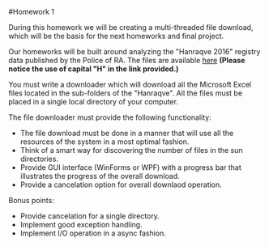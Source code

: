 #Homework 1
 
During this homework we will be creating a multi-threaded file download, which will be the basis for the next homeworks and final project.
 
Our homeworks will be built around analyzing the "Hanraqve 2016" registry data published by the Police of RA.
The files are available [here](http://www.police.am/Hanraqve/ "here") **(Please notice the use of capital "H" in the link provided.)**
 
You must write a downloader which will download all the Microsoft Excel files located in the sub-folders of the "Hanraqve".
All the files must be placed in a single local directory of your computer.
 
The file downloader must provide the following functionality:
+ The file download must be done in a manner that will use all the resources of the system in a most optimal fashion.
+ Think of a smart way for discovering the number of files in the sun directories.
+ Provide GUI interface (WinForms or WPF) with a progress bar that illustrates the progress of the overall download.
+ Provide a cancelation option for overall downlaod operation.
 
Bonus points:
+ Provide cancelation for a single directory.
+ Implement good exception handling.
+ Implement I/O operation in a async fashion.
 

